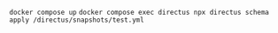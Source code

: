 `docker compose up`
`docker compose exec directus npx directus schema apply /directus/snapshots/test.yml`
